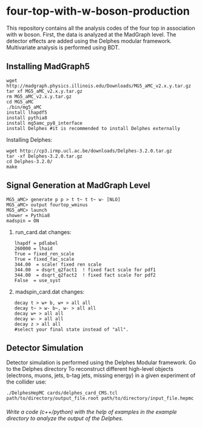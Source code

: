 # four-top-with-w-boson-production
This repository contains all the analysis codes of the four top in association with w boson.
First, the data is analyzed at the MadGraph level.
The detector effects are added using the Delphes modular framework. 
Multivariate analysis is performed using BDT.

## Installing MadGraph5
```
wget http://madgraph.physics.illinois.edu/Downloads/MG5_aMC_v2.x.y.tar.gz
tar xf MG5_aMC_v2.x.y.tar.gz
rm MG5_aMC_v2.x.y.tar.gz
cd MG5_aMC
./bin/mg5_aMC
install lhapdf5
install pythia8
install mg5amc_py8_interface
install Delphes #it is recommended to install Delphes externally
```
Installing Delphes:
```
wget http://cp3.irmp.ucl.ac.be/downloads/Delphes-3.2.0.tar.gz
tar -xf Delphes-3.2.0.tar.gz
cd Delphes-3.2.0/
make
```
## Signal Generation at MadGraph Level
```
MG5_aMC> generate p p > t t~ t t~ w- [NLO]
MG5_aMC> output fourtop_wminus
MG5_aMC> launch
shower = Pythia8
madspin = ON
```

1) run_card.dat changes:
```
   lhapdf = pdlabel
   260000 = lhaid
   True = fixed_ren_scale
   True = fixed_fac_scale
   344.00  = scale! fixed ren scale
   344.00  = dsqrt_q2fact1  ! fixed fact scale for pdf1
   344.00  = dsqrt_q2fact2  ! fixed fact scale for pdf2
   False  = use_syst
```

2) madspin_card.dat changes:
```
   decay t > w+ b, w+ > all all
   decay t~ > w- b~, w- > all all
   decay w+ > all all
   decay w- > all all
   decay z > all all
   #select your final state instead of "all".
```
## Detector Simulation
Detector simulation is performed using the Delphes Modular framework.
Go to the Delphes directory
To reconstruct different high-level objects (electrons, muons, jets, b-tag jets, missing energy) in a given experiment of the collider use:

```
./DelphesHepMC cards/delphes_card_CMS.tcl path/to/directory/output_file.root path/to/directory/input_file.hepmc
```
###### Write a code (c++/python) with the help of examples in the example directory to analyze the output of the Delphes.

